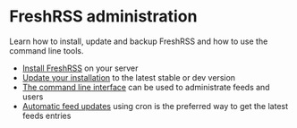 # FreshRSS administration

Learn how to install, update and backup FreshRSS and how to use the command line tools.

* [Install FreshRSS](02_Installation.md) on your server
* [Update your installation](03_Updating.md) to the latest stable or dev version
* [The command line interface](https://github.com/FreshRSS/FreshRSS/tree/master/cli) can be used to administrate feeds and users
* [Automatic feed updates](https://github.com/FreshRSS/FreshRSS#automatic-feed-update) using cron is the preferred way to get the latest feeds entries   
